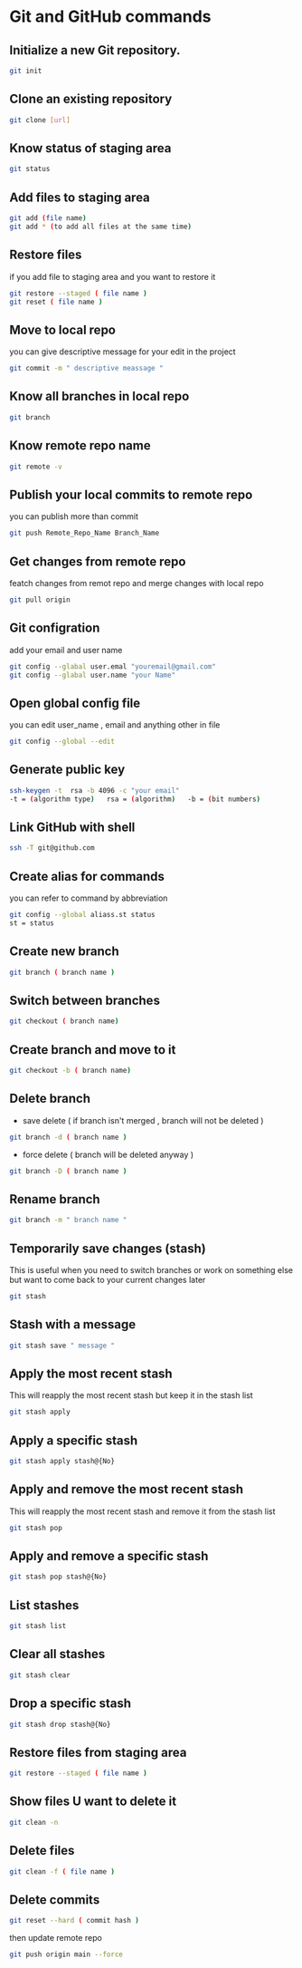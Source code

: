 # Git and GitHub commands

## Initialize a new Git repository.
```bash
git init 
```

## Clone an existing repository
```bash
git clone [url]
```

## Know status of staging area 
```bash
git status
```

## Add files to staging area
```bash
git add (file name)
git add * (to add all files at the same time)
```

## Restore files
if you add file to staging area and you want to restore it 
```bash
git restore --staged ( file name )
git reset ( file name )
```

## Move to local repo  
you can give descriptive message for your edit in the project
```bash 
git commit -m " descriptive meassage "
```

## Know all branches in local repo
```bash
git branch
```

## Know remote repo name 
```bash
git remote -v
```

## Publish your local commits to remote repo 
you can publish more than commit
```bash
git push Remote_Repo_Name Branch_Name
```

## Get changes from remote repo 
featch changes from remot repo and merge changes with local repo
```bash
git pull origin
```

## Git configration 
add your email and user name
```bash 
git config --glabal user.emal "youremail@gmail.com"
git config --glabal user.name "your Name"
```

## Open global config file
you can edit user_name , email and anything other in file
```bash
git config --global --edit
```


## Generate public key
```bash
ssh-keygen -t  rsa -b 4096 -c "your email"
-t = (algorithm type)   rsa = (algorithm)   -b = (bit numbers)  
```

## Link GitHub with shell 
```bash
ssh -T git@github.com 
```

## Create alias for commands
you can refer to command by abbreviation
```bash
git config --global aliass.st status
st = status 
```

## Create new branch
```bash
git branch ( branch name )
```

## Switch between branches
```bash
git checkout ( branch name)
```

## Create branch and move to it
```bash
git checkout -b ( branch name)
```

## Delete branch
- save delete ( if branch isn't merged , branch will not be deleted )
```bash
git branch -d ( branch name )
```
- force delete ( branch will be deleted anyway )
```bash
git branch -D ( branch name )
```
## Rename branch
```bash
git branch -m " branch name "
```

## Temporarily save changes (stash)
This is useful when you need to switch branches or work on something else but want to come back to your current changes later
```bash
git stash 
```

## Stash with a message
```bash
git stash save " message "
```

## Apply the most recent stash
This will reapply the most recent stash but keep it in the stash list
```bash
git stash apply
```

## Apply a specific stash
```bash
git stash apply stash@{No}

```

## Apply and remove the most recent stash
This will reapply the most recent stash and remove it from the stash list
```bash
git stash pop
```

## Apply and remove a specific stash
```bash
git stash pop stash@{No}
```

## List stashes
```bash
git stash list
```

## Clear all stashes
```bash
git stash clear
```

## Drop a specific stash
```bash
git stash drop stash@{No}
```

## Restore files from staging area
```bash
git restore --staged ( file name )
```

## Show files U want to delete it 
```bash
git clean -n
```

## Delete files 
```bash
git clean -f ( file name )
```

## Delete commits 
```bash
git reset --hard ( commit hash )
```
then update remote repo
```bash 
git push origin main --force 
```